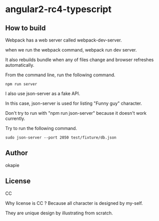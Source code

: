 # angular2-rc4-typescript

## How to build

Webpack has a web server called webpack-dev-server.

when we run the webpack command, webpack run dev server.

It also rebuilds bundle when any of files change and browser refreshes automatically.

From the command line, run the following command.

```
npm run server
```

I also use json-server as a fake API.

In this case, json-server is used for listing "Funny guy" character.

Don't try to run with "npm run json-server" because it doesn't work currently.

Try to run the following command.

```
sudo json-server --port 2050 test/fixture/db.json
```

## Author

okapie

## License

CC

Why license is CC ? Because all character is designed by my-self.

They are unique design by illustrating from scratch.
